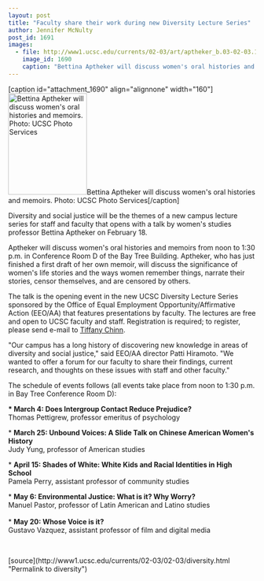 ```yaml
---
layout: post
title: "Faculty share their work during new Diversity Lecture Series"
author: Jennifer McNulty
post_id: 1691
images:
  - file: http://www1.ucsc.edu/currents/02-03/art/aptheker_b.03-02-03.160.jpg
    image_id: 1690
    caption: "Bettina Aptheker will discuss women's oral histories and memoirs. Photo: UCSC Photo Services"
---
```


[caption id="attachment_1690" align="alignnone" width="160"]<a href="http://localhost/mysite/wp-content/uploads/2003/02/aptheker_b.03-02-03.160.jpg"><img class="size-full wp-image-1690" src="http://localhost/mysite/wp-content/uploads/2003/02/aptheker_b.03-02-03.160.jpg" alt="Bettina Aptheker will discuss women's oral histories and memoirs. Photo: UCSC Photo Services" width="160" height="206" /></a>Bettina Aptheker will discuss women's oral histories and memoirs. Photo: UCSC Photo Services[/caption]
<p>
  Diversity and social justice will be the themes of a new campus lecture series for staff and faculty that opens with a talk by women's studies professor Bettina Aptheker on February 18.
</p>
<p>
  Aptheker will discuss women's oral histories and memoirs from noon to 1:30 p.m. in Conference Room D of the Bay Tree Building. Aptheker, who has just finished a first draft of her own memoir, will discuss the significance of women's life stories and the ways women remember things, narrate their stories, censor themselves, and are censored by others.<br>
</p>
<p>
  The talk is the opening event in the new UCSC Diversity Lecture Series sponsored by the Office of Equal Employment Opportunity/Affirmative Action (EEO/AA) that features presentations by faculty. The lectures are free and open to UCSC faculty and staff. Registration is required; to register, please send e-mail to <a href="tpchinn@ucsc.edu">Tiffany Chinn</a>.<br>
</p>
<p>
  "Our campus has a long history of discovering new knowledge in areas of diversity and social justice," said EEO/AA director Patti Hiramoto. "We wanted to offer a forum for our faculty to share their findings, current research, and thoughts on these issues with staff and other faculty."<br>
</p>
<p>
  The schedule of events follows (all events take place from noon to 1:30 p.m. in Bay Tree Conference Room D):<br>
</p>
<p>
  <b>* March 4: Does Intergroup Contact Reduce Prejudice?</b><br>
  Thomas Pettigrew, professor emeritus of psychology<br>
</p>
<p>
  * <b>March 25: Unbound Voices: A Slide Talk on Chinese American Women's History<br></b> Judy Yung, professor of American studies
</p>
<p>
  * <b>April 15: Shades of White: White Kids and Racial Identities in High School</b><br>
  Pamela Perry, assistant professor of community studies<br>
</p>
<p>
  * <b>May 6: Environmental Justice: What is it? Why Worry?</b><br>
  Manuel Pastor, professor of Latin American and Latino studies<br>
  <br>
  * <b>May 20: Whose Voice is it?</b><br>
  Gustavo Vazquez, assistant professor of film and digital media
</p>
<p>
  <br>

</p>
<p>

</p>
[source](http://www1.ucsc.edu/currents/02-03/02-03/diversity.html "Permalink to diversity")
